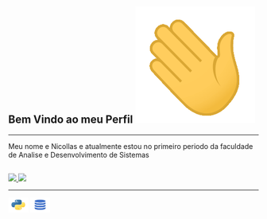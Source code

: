 ## Bem Vindo ao meu Perfil <img src="https://raw.githubusercontent.com/ABSphreak/ABSphreak/master/gifs/Hi.gif">

----

Meu nome e Nicollas e atualmente estou no primeiro periodo da faculdade de Analise e Desenvolvimento de Sistemas

##

<div style="display: inline-block">
  <a href="https://github.com/nicollasprado/nicollasprado">
    <picture>
      <source
      srcset="https://github-readme-stats.vercel.app/api?username=nicollasprado&show_icons=true&theme=midnight-purple&locale=pt-br"
      media="(prefers-color-scheme: dark)"
      />
      <source
      srcset="https://github-readme-stats.vercel.app/api?username=nicollasprado&show_icons=true&theme=buefy&locale=pt-br"
        media="(prefers-color-scheme: light)"
      />
      <img height="205em" src="https://github-readme-stats.vercel.app/api?username=nicollasprado&show_icons=true&theme=midnight-purple&locale=pt-br">
    </picture>
    <picture>
      <source
      srcset="https://github-readme-stats.vercel.app/api/top-langs/?username=anuraghazra&layout=donut&theme=midnight-purple&locale=pt-br"
      media="(prefers-color-scheme: dark)"
      />
      <source
      srcset="https://github-readme-stats.vercel.app/api/top-langs/?username=anuraghazra&layout=donut&theme=buefy&locale=pt-br"
        media="(prefers-color-scheme: light)"
      />
      <img height="205em" src="https://github-readme-stats.vercel.app/api/top-langs/?username=anuraghazra&layout=donut&theme=midnight-purple&locale=pt-br">
    </picture>
</div>
    
----

<div style="display: inline-block">
  <img align="center" height="30" width="40" src="https://raw.githubusercontent.com/github/explore/master/topics/python/python.png">
  <img align="center" height="30" width="40" src="https://raw.githubusercontent.com/github/explore/master/topics/sql/sql.png">
</div>
